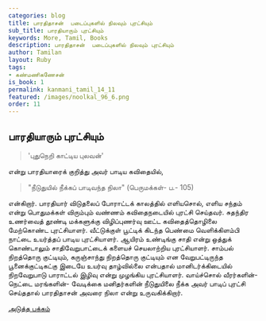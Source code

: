 ```yaml
---
categories: blog
title: பாரதிதாசன்  படைப்புகளில் நிலவும் புரட்சியும்  
sub_title: பாரதியாரும் புரட்சியும்
keywords: More, Tamil, Books
description: பாரதிதாசன்  படைப்புகளில் நிலவும் புரட்சியும்  
author: Tamilan
layout: Ruby
tags:
- கண்மணிகணேசன்
is_book: 1
permalink: kanmani_tamil_14_11
featured: /images/noolkal_96_6.png
order: 11
---
```



## பாரதியாரும் புரட்சியும்

> 'புதுநெறி காட்டிய புலவன்'

என்று பாரதியாரைக் குறித்து அவர் பாடிய கவிதையில்,

> "நீடுதுயில் நீக்கப் பாடிவந்த நிலா" (பெருமக்கள்- ப.- 105)

என்கிறார். பாரதியார் விடுதலைப் போராட்டக் காலத்தில் எளியசொல், எளிய சந்தம் என்று பொதுமக்கள் விரும்பும் வண்ணம் கவிதைநடையில் புரட்சி செய்தவர். சுதந்திர உணர்வைத் தூண்டி மக்களுக்கு விழிப்புணர்வு ஊட்ட கவிதைத்தொழிலை மேற்கொண்ட புரட்சியாளர். வீட்டுக்குள் பூட்டிக் கிடந்த பெண்மை வெளிக்கிளம்பி நாட்டை உயர்த்தப் பாடிய புரட்சியாளர். ஆயிரம் உண்டிங்கு சாதி என்று ஒத்துக் கொண்டாலும் சாதிவேறுபாட்டைக் களையச் செயலாற்றிய புரட்சியாளர். சாம்பல் நிறத்தொரு குட்டியும், கருஞ்சாந்து நிறத்தொரு குட்டியும் என வேறுபட்டிருந்த பூனைக்குட்டிகட்கு இடையே உயர்வு தாழ்வில்லை என்பதால் மானிடர்க்கிடையில் நிறவேறுபாடு பாராட்டல் இழிவு என்று முழங்கிய புரட்சியாளர். வாய்ச்சொல் வீரர்களின்- நெட்டை மரங்களின்- வேடிக்கை மனிதர்களின் நீடுதுயிலை நீக்க அவர் பாடிப் புரட்சி செய்ததால் பாரதிதாசன் அவரை நிலா என்று உருவகிக்கிறார்.

[அடுத்த பக்கம்](kanmani_tamil_14_12)
